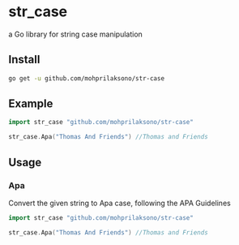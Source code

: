 str_case
==========

a Go library for string case manipulation

Install
-------

```bash
go get -u github.com/mohprilaksono/str-case
```

Example
-------

```go
import str_case "github.com/mohprilaksono/str-case"

str_case.Apa("Thomas And Friends") //Thomas and Friends
```

Usage
-------

### Apa

Convert the given string to Apa case, following the APA Guidelines

```go
import str_case "github.com/mohprilaksono/str-case"

str_case.Apa("Thomas And Friends") //Thomas and Friends
```